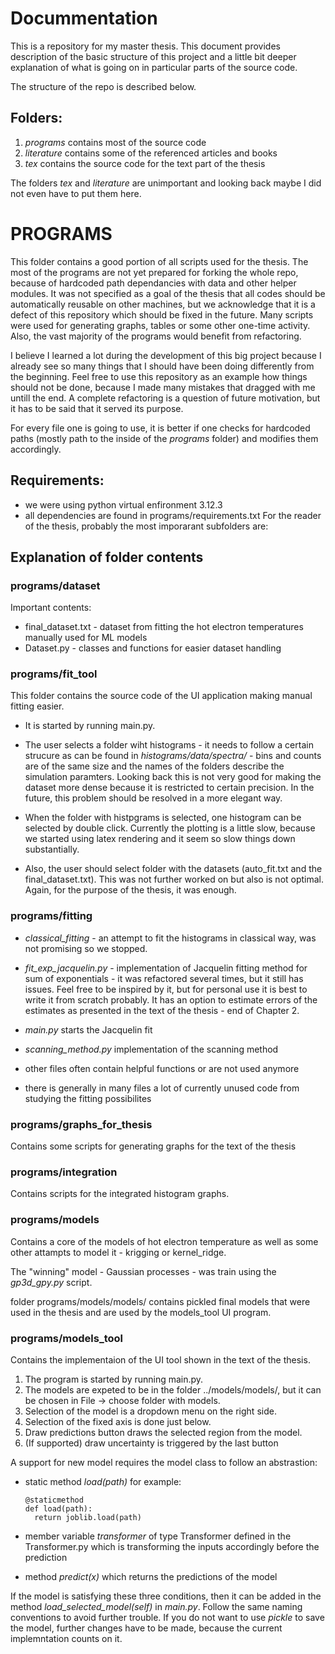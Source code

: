 # Docummentation
This is a repository for my master thesis. This document provides description of the basic structure of this project and a little bit deeper explanation of what is going on in particular parts of the source code. 

The structure of the repo is described below.

## Folders:
1. _programs_ contains most of the source code
2. _literature_ contains some of the referenced articles and books
3. _tex_ contains the source code for the text part of the thesis

The folders _tex_ and _literature_ are unimportant and looking back maybe I did not even have to put them here.

# PROGRAMS

This folder contains a good portion of all scripts used for the thesis. The most of the programs are not yet prepared for forking the whole repo, because of hardcoded path dependancies with data and other helper modules. It was not specified as a goal of the thesis that all codes should be automatically reusable on other machines, but we acknowledge that it is a defect of this repository which should be fixed in the future. Many scripts were used for generating graphs, tables or some other one-time activity. Also, the vast majority of the programs would benefit from refactoring.

I believe I learned a lot during the development of this big project because I already see so many things that I should have been doing differently from the beginning. Feel free to use this repository as an example how things should not be done, because I made many mistakes that dragged with me untill the end. A complete refactoring is a question of future motivation, but it has to be said that it served its purpose.

For every file one is going to use, it is better if one checks for hardcoded paths (mostly path to the inside of the _programs_ folder) and modifies them accordingly.

## Requirements:

- we were using python virtual enfironment 3.12.3
- all dependencies are found in programs/requirements.txt For the reader of the thesis, probably the most imporarant subfolders are:

## Explanation of folder contents

### programs/dataset

Important contents:

- final_dataset.txt - dataset from fitting the hot electron temperatures manually used for ML models
- Dataset.py - classes and functions for easier dataset handling

### programs/fit_tool

This folder contains the source code of the UI application making manual fitting easier. 

- It is started by running main.py. 

- The user selects a folder wiht histograms - it needs to follow a certain strucure as can be found in _histograms/data/spectra/_ - bins and counts are of the same size and the names of the folders describe the simulation paramters. Looking back this is not very good for making the dataset more dense because it is restricted to certain precision. In the future, this problem should be resolved in a more elegant way.

- When the folder with histpgrams is selected, one histogram can be selected by double click. Currently the plotting is a little slow, because we started using latex rendering and it seem so slow things down substantially.

- Also, the user should select folder with the datasets (auto_fit.txt and the final_dataset.txt). This was not further worked on but also is not optimal. Again, for the purpose of the thesis, it was enough.

### programs/fitting

- _classical_fitting_ - an attempt to fit the histograms in classical way, was not promising so we stopped.

- _fit_exp_jacquelin.py_ - implementation of Jacquelin fitting method for sum of exponentials - it was refactored several times, but it still has issues. Feel free to be inspired by it, but for personal use it is best to write it from scratch probably. It has an option to estimate errors of the estimates as presented in the text of the thesis - end of Chapter 2.

- _main.py_ starts the Jacquelin fit
- _scanning_method.py_ implementation of the scanning method

- other files often contain helpful functions or are not used anymore
   
- there is generally in many files a lot of currently unused code from studying the fitting possibilites

### programs/graphs_for_thesis
Contains some scripts for generating graphs for the text of the thesis

### programs/integration
Contains scripts for the integrated histogram graphs.

### programs/models
Contains a core of the models of hot electron temperature as well as some other attampts to model it - krigging or kernel_ridge.

The "winning" model - Gaussian processes - was train using the _gp3d_gpy.py_ script.

folder programs/models/models/ contains pickled final models that were used in the thesis and are used by the models_tool UI program.

### programs/models_tool

Contains the implementaion of the UI tool shown in the text of the thesis.

1. The program is started by running main.py.
2. The models are expeted to be in the folder ../models/models/, but it can be chosen in File -> choose folder with models.
3. Selection of the model is a dropdown menu on the right side.
4. Selection of the fixed axis is done just below.
5. Draw predictions button draws the selected region from the model.
6. (If supported) draw uncertainty is triggered by the last button

A support for new model requires the model class to follow an abstrastion:

- static method _load(path)_ for example:

  ```
  @staticmethod
  def load(path):
    return joblib.load(path)
  ```
- member variable _transformer_ of type Transformer defined in the Transformer.py which is transforming the inputs accordingly before the prediction
- method _predict(x)_ which returns the predictions of the model

If the model is satisfying these three conditions, then it can be added in the method _load_selected_model(self)_ in _main.py_. Follow the same naming conventions to avoid further trouble. If you do not want to use _pickle_ to save the model, further changes have to be made, because the current implemntation counts on it.




